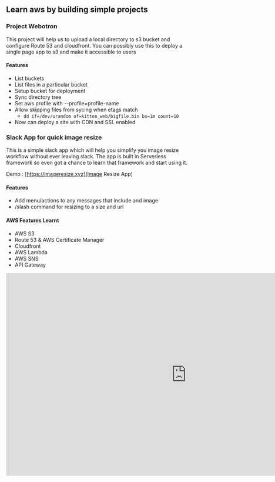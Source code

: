 ## Learn aws by building simple projects

### Project Webotron
This project will help us to upload a local directory to s3 bucket and configure Route 53 and cloudfront. You can possibly use this to deploy a single page app to s3 and make it accessible to users

#### Features

   * List buckets
   * List files in a particular bucket
   * Setup bucket for deployment
   * Sync directory tree
   * Set aws profile with --profile=profile-name
   * Allow skipping files from sycing when etags match
      * `dd if=/dev/urandom of=kitten_web/bigfile.bin bs=1m count=10`
   * Now can deploy a site with CDN and SSL enabled

### Slack App for quick image resize
This is a simple slack app which will help you simplify you image resize workflow without ever leaving slack. The app is built in Serverless framework
so even got a chance to learn that framework and start using it.

Demo : [https://imageresize.xyz](Image Resize App)
#### Features

   * Add menu/actions to any messages that include and image
   * /slash command for resizing to a size and url

#### AWS Features Learnt

   * AWS S3
   * Route 53 & AWS Certificate Manager
   * Cloudfront
   * AWS Lambda
   * AWS SNS
   * API Gateway

<iframe width="980" height="551" src="https://www.youtube.com/embed/G4W4SUcvrfk" frameborder="0" allow="autoplay; encrypted-media" allowfullscreen></iframe>
